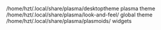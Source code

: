 /home/hzt/.local/share/plasma/desktoptheme plasma theme
/home/hzt/.local/share/plasma/look-and-feel/ global theme
/home/hzt/.local/share/plasma/plasmoids/ widgets
